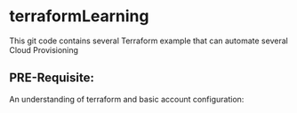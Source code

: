 # terraformLearning

This git code contains several Terraform example that can automate several Cloud Provisioning

## PRE-Requisite:

An understanding of terraform and basic account configuration:


